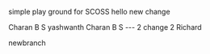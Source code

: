 simple play ground for SCOSS
hello
new change

Charan B S
yashwanth
Charan B S --- 2
 change 2
 Richard

 newbranch
